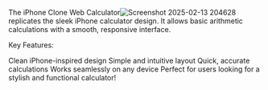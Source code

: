 The iPhone Clone Web Calculator![Screenshot 2025-02-13 204628](https://github.com/user-attachments/assets/6fdb55e8-0fd2-4b65-9f60-f5861a541b56)
 replicates the sleek iPhone calculator design. It allows basic arithmetic calculations with a smooth, responsive interface.

Key Features:

Clean iPhone-inspired design
Simple and intuitive layout
Quick, accurate calculations
Works seamlessly on any device
Perfect for users looking for a stylish and functional calculator!

